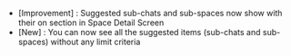 - [Improvement] : Suggested sub-chats and sub-spaces now show with their on section in Space Detail Screen
- [New] : You can now see all the suggested items (sub-chats and sub-spaces) without any limit criteria